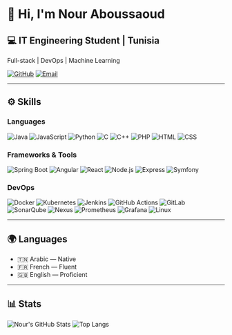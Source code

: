 # 👋 Hi, I'm Nour Aboussaoud

## 💻 IT Engineering Student | Tunisia  
Full-stack | DevOps | Machine Learning  

[![GitHub](https://img.shields.io/badge/GitHub-nouraboussaoud-181717?style=flat-square&logo=github&logoColor=white)](https://github.com/nouraboussaoud)
[![Email](https://img.shields.io/badge/nour.aboussaoud@esprit.tn-D14836?style=flat-square&logo=gmail&logoColor=white)](mailto:nour.aboussaoud@esprit.tn)

---

## ⚙️ Skills

### Languages  
![Java](https://img.shields.io/badge/Java-ED8B00?style=flat-square&logo=java&logoColor=white)
![JavaScript](https://img.shields.io/badge/JavaScript-F7DF1E?style=flat-square&logo=javascript&logoColor=black)
![Python](https://img.shields.io/badge/Python-3776AB?style=flat-square&logo=python&logoColor=white)
![C](https://img.shields.io/badge/C-A8B9CC?style=flat-square&logo=c&logoColor=white)
![C++](https://img.shields.io/badge/C++-00599C?style=flat-square&logo=cplusplus&logoColor=white)
![PHP](https://img.shields.io/badge/PHP-777BB4?style=flat-square&logo=php&logoColor=white)
![HTML](https://img.shields.io/badge/HTML5-E34F26?style=flat-square&logo=html5&logoColor=white)
![CSS](https://img.shields.io/badge/CSS3-1572B6?style=flat-square&logo=css3&logoColor=white)

### Frameworks & Tools  
![Spring Boot](https://img.shields.io/badge/Spring_Boot-6DB33F?style=flat-square&logo=springboot&logoColor=white)
![Angular](https://img.shields.io/badge/Angular-DD0031?style=flat-square&logo=angular&logoColor=white)
![React](https://img.shields.io/badge/React-20232A?style=flat-square&logo=react&logoColor=61DAFB)
![Node.js](https://img.shields.io/badge/Node.js-339933?style=flat-square&logo=node.js&logoColor=white)
![Express](https://img.shields.io/badge/Express-000000?style=flat-square&logo=express&logoColor=white)
![Symfony](https://img.shields.io/badge/Symfony-000000?style=flat-square&logo=symfony&logoColor=white)

### DevOps  
![Docker](https://img.shields.io/badge/Docker-2496ED?style=flat-square&logo=docker&logoColor=white)
![Kubernetes](https://img.shields.io/badge/Kubernetes-326CE5?style=flat-square&logo=kubernetes&logoColor=white)
![Jenkins](https://img.shields.io/badge/Jenkins-D24939?style=flat-square&logo=jenkins&logoColor=white)
![GitHub Actions](https://img.shields.io/badge/GitHub_Actions-2088FF?style=flat-square&logo=github-actions&logoColor=white)
![GitLab](https://img.shields.io/badge/GitLab-FC6D26?style=flat-square&logo=gitlab&logoColor=white)
![SonarQube](https://img.shields.io/badge/SonarQube-4E9BCD?style=flat-square&logo=sonarqube&logoColor=white)
![Nexus](https://img.shields.io/badge/Nexus-005B94?style=flat-square)
![Prometheus](https://img.shields.io/badge/Prometheus-E6522C?style=flat-square&logo=prometheus&logoColor=white)
![Grafana](https://img.shields.io/badge/Grafana-F46800?style=flat-square&logo=grafana&logoColor=white)
![Linux](https://img.shields.io/badge/Linux-FCC624?style=flat-square&logo=linux&logoColor=black)

---

## 🌍 Languages  
- 🇹🇳 Arabic — Native  
- 🇫🇷 French — Fluent  
- 🇬🇧 English — Proficient  

---

## 📊 Stats

![Nour's GitHub Stats](https://github-readme-stats.vercel.app/api?username=nouraboussaoud&show_icons=true&theme=radical&hide_title=true)
![Top Langs](https://github-readme-stats.vercel.app/api/top-langs/?username=nouraboussaoud&layout=compact&theme=radical)
